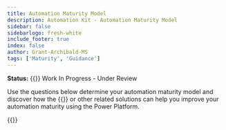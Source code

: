 ```yaml
---
title: Automation Maturity Model
description: Automation Kit - Automation Maturity Model
sidebar: false
sidebarlogo: fresh-white
include_footer: true
index: false
author: Grant-Archibald-MS
tags: ['Maturity', 'Guidance']
---
```


**Status:** {{<externalImage src="https://github.githubassets.com/images/icons/emoji/unicode/1f6a7.png" size="16x16" text="Construction Icon">}} Work In Progress - Under Review

Use the questions below determine your automation maturity model and discover how the {{<product-name>}} or other related solutions can help you improve your automation maturity using the Power Platform.

{{<questions name="/content/en-us/automation-maturity-model.json" completed="" showNavigationButtons=false >}}